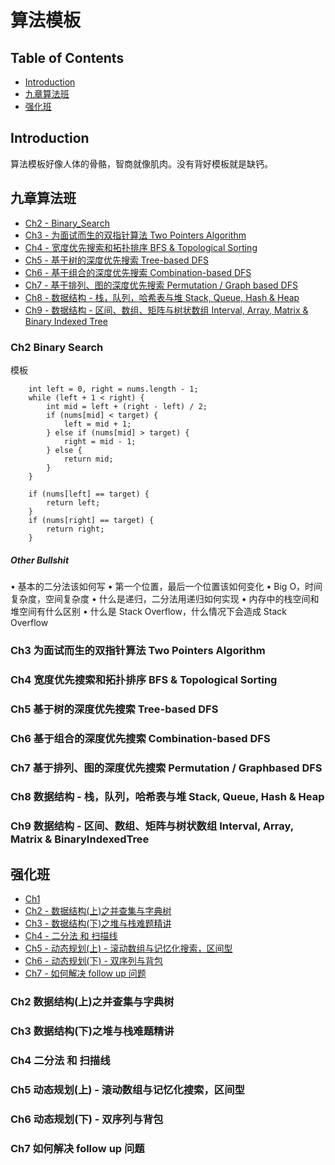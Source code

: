 # 算法模板

## Table of Contents

- [Introduction](#Introduction)
- [九章算法班](#九章算法班)
- [强化班](#强化班)

## Introduction

算法模板好像人体的骨骼，智商就像肌肉。没有背好模板就是缺钙。

## 九章算法班

- [Ch2 - Binary_Search](#Ch2-Binary-Search)
- [Ch3 - 为面试而生的双指针算法 Two Pointers Algorithm](#Ch3-为面试而生的双指针算法-Two-Pointers-Algorithm)
- [Ch4 - 宽度优先搜索和拓扑排序 BFS & Topological Sorting](#Ch4-宽度优先搜索和拓扑排序-BFS-&-Topological-Sorting)
- [Ch5 - 基于树的深度优先搜索 Tree-based DFS](#Ch5-基于树的深度优先搜索-Tree-based-DFS)
- [Ch6 - 基于组合的深度优先搜索 Combination-based DFS](#Ch6-基于组合的深度优先搜索-Combination-based-DFS)
- [Ch7 - 基于排列、图的深度优先搜索 Permutation / Graph based DFS](#Ch7-基于排列、图的深度优先搜索-Permutation-/-Graphbased-DFS)
- [Ch8 - 数据结构 - 栈，队列，哈希表与堆 Stack, Queue, Hash & Heap](#Ch8-数据结构---栈，队列，哈希表与堆-Stack,-Queue,-Hash-&-Heap)
- [Ch9 - 数据结构 - 区间、数组、矩阵与树状数组 Interval, Array, Matrix & Binary Indexed Tree](#Ch9-数据结构---区间、数组、矩阵与树状数组-Interval,-Array,-Matrix-&-BinaryIndexedTree)

### Ch2 Binary Search

模板

        int left = 0, right = nums.length - 1;
        while (left + 1 < right) {
            int mid = left + (right - left) / 2;
            if (nums[mid] < target) {
                left = mid + 1;
            } else if (nums[mid] > target) {
                right = mid - 1;
            } else {
                return mid;
            }
        }

        if (nums[left] == target) {
            return left;
        }
        if (nums[right] == target) {
            return right;
        }

##### Other Bullshit

• 基本的二分法该如何写
• 第一个位置，最后一个位置该如何变化
• Big O，时间复杂度，空间复杂度
• 什么是递归，二分法用递归如何实现
• 内存中的栈空间和堆空间有什么区别
• 什么是 Stack Overflow，什么情况下会造成 Stack Overflow

### Ch3 为面试而生的双指针算法 Two Pointers Algorithm

### Ch4 宽度优先搜索和拓扑排序 BFS & Topological Sorting

### Ch5 基于树的深度优先搜索 Tree-based DFS

### Ch6 基于组合的深度优先搜索 Combination-based DFS

### Ch7 基于排列、图的深度优先搜索 Permutation / Graphbased DFS

### Ch8 数据结构 - 栈，队列，哈希表与堆 Stack, Queue, Hash & Heap

### Ch9 数据结构 - 区间、数组、矩阵与树状数组 Interval, Array, Matrix & BinaryIndexedTree

## 强化班

- [Ch1](#强化班)
- [Ch2 - 数据结构(上)之并查集与字典树](#Ch2-数据结构(上)之并查集与字典树)
- [Ch3 - 数据结构(下)之堆与栈难题精讲](#Ch3-数据结构(下)之堆与栈难题精讲)
- [Ch4 - 二分法 和 扫描线](#Ch4-二分法-和-扫描线)
- [Ch5 - 动态规划(上) - 滚动数组与记忆化搜索，区间型](#Ch5-动态规划(上)---滚动数组与记忆化搜索，区间型)
- [Ch6 - 动态规划(下) - 双序列与背包](#Ch6-动态规划(下)---双序列与背包)
- [Ch7 - 如何解决 follow up 问题](#Ch7-如何解决-follow-up-问题)

### Ch2 数据结构(上)之并查集与字典树

### Ch3 数据结构(下)之堆与栈难题精讲

### Ch4 二分法 和 扫描线

### Ch5 动态规划(上) - 滚动数组与记忆化搜索，区间型

### Ch6 动态规划(下) - 双序列与背包

### Ch7 如何解决 follow up 问题
